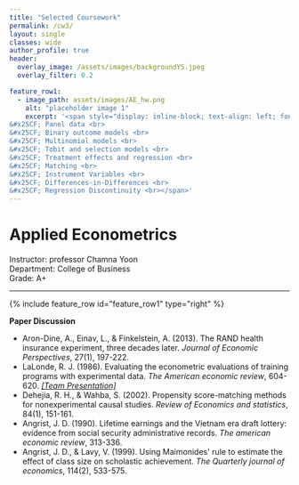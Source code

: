 ```yaml
---  
title: "Selected Coursework"
permalink: /cw3/
layout: single
classes: wide
author_profile: true
header:
  overlay_image: /assets/images/backgroundYS.jpeg
  overlay_filter: 0.2

feature_row1:
  - image_path: assets/images/AE_hw.png
    alt: "placeholder image 1"
    excerpt: '<span style="display: inline-block; text-align: left; font-size: 20px;"><strong>Course Schedule</strong><br><br>
&#x25CF; Panel data <br>
&#x25CF; Binary outcome models <br>
&#x25CF; Multinomial models <br>
&#x25CF; Tobit and selection models <br>
&#x25CF; Treatment effects and regression <br>
&#x25CF; Matching <br>
&#x25CF; Instrument Variables <br>
&#x25CF; Differences-in-Differences <br>
&#x25CF; Regression Discontinuity <br></span>' 
---
```

# Applied Econometrics
Instructor: professor Chamna Yoon <br>
Department: College of Business <br>
Grade: A+ 

---
{% include feature_row id="feature_row1" type="right" %}
<!-- 
**Course Schedule**
- Panel data <br> 
- Binary outcome models <br>
- Multinomial models <br>
- Tobit and selection models <br>
- Treatment effects and regression <br>
- Matching <br>
- Instrument Variables <br>
- Differences-in-Differences <br>
- Regression Discontinuity <br> -->

**Paper Discussion**
- Aron-Dine, A., Einav, L., & Finkelstein, A. (2013). The RAND health insurance experiment, three decades later. *Journal of Economic Perspectives*, 27(1), 197-222.
- LaLonde, R. J. (1986). Evaluating the econometric evaluations of training programs with experimental data. *The American economic review*, 604-620. *[&#91;Team Presentation&#93;](https://soo-13.github.io/assets/pdf/AE_presentation.pdf)*
- Dehejia, R. H., & Wahba, S. (2002). Propensity score-matching methods for nonexperimental causal studies. *Review of Economics and statistics*, 84(1), 151-161.
- Angrist, J. D. (1990). Lifetime earnings and the Vietnam era draft lottery: evidence from social security administrative records. *The american economic review*, 313-336.
- Angrist, J. D., & Lavy, V. (1999). Using Maimonides' rule to estimate the effect of class size on scholastic achievement. *The Quarterly journal of economics*, 114(2), 533-575.
